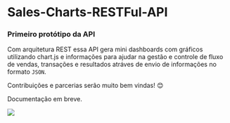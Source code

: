# Sales-Charts-RESTFul-API

### Primeiro protótipo da API  
Com arquitetura REST essa API gera mini dashboards com gráficos utilizando chart.js e informações para
ajudar na gestão e controle de fluxo de vendas, transações e resultados atráves de envio de informações no formato `JSON`.

Contribuições e parcerias serão muito bem vindas! :blush:

Documentação em breve.

<img src="https://github.com/MayconPCampos/Django-Sales-Charts-RESTFul-API/blob/main/Chart%20dashboard.jpg?raw=true"/>
